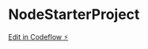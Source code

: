 # NodeStarterProject

[Edit in Codeflow ⚡️](https://stackblitz.com/~/github.com/AbigailBrandon/NodeStarterProject)